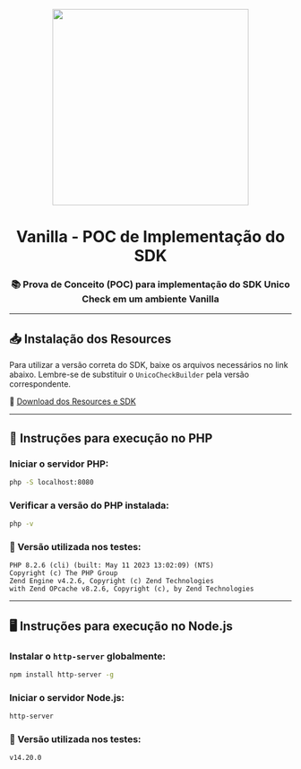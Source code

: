 <p align='center'>
  <a href='https://unico.io'>
    <img width='350' src='https://unico.io/wp-content/uploads/2024/05/idcloud-horizontal-color.svg'></img>
  </a>
</p>

<h1 align='center'>Vanilla - POC de Implementação do SDK</h1>

<div align='center'>

### 📚 Prova de Conceito (POC) para implementação do SDK Unico Check em um ambiente Vanilla

</div>

---

## 📥 Instalação dos Resources

Para utilizar a versão correta do SDK, baixe os arquivos necessários no link abaixo. Lembre-se de substituir o `UnicoCheckBuilder` pela versão correspondente.

🔗 [Download dos Resources e SDK](https://developers.unico.io/docs/check/SDK/web/instalacaoWebSDK)

---

## 🚀 Instruções para execução no PHP

### Iniciar o servidor PHP:
```sh
php -S localhost:8080
```

### Verificar a versão do PHP instalada:
```sh
php -v
```

### 🔎 Versão utilizada nos testes:
```
PHP 8.2.6 (cli) (built: May 11 2023 13:02:09) (NTS)
Copyright (c) The PHP Group
Zend Engine v4.2.6, Copyright (c) Zend Technologies
with Zend OPcache v8.2.6, Copyright (c), by Zend Technologies
```

---

## 🖥️ Instruções para execução no Node.js

### Instalar o `http-server` globalmente:
```sh
npm install http-server -g
```

### Iniciar o servidor Node.js:
```sh
http-server
```

### 🔎 Versão utilizada nos testes:
```
v14.20.0
```
